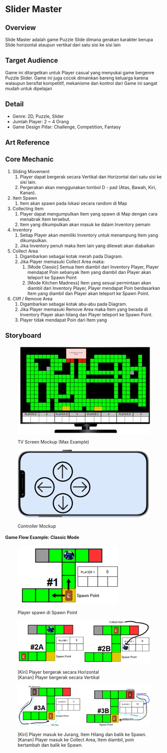 # Slider Master

## Overview

Slide Master adalah game Puzzle Slide dimana gerakan karakter berupa Slide horizontal ataupun vertikal dari satu sisi ke sisi lain&#x20;

## Target Audience

Game ini ditargetkan untuk Player casual yang menyukai game bergenre Puzzle Slider. Game ini juga cocok dimainkan bareng keluarga karena walaupun bersifat kompetitif, mekanisme dan kontrol dari Game ini sangat mudah untuk dipelajari

## Detail

* Genre: 2D, Puzzle, Slider
* Jumlah Player: 2 \~ 4 Orang
* Game Design Pillar: Challenge, Competition, Fantasy

## Art Reference



## Core Mechanic

1. Sliding Movement
   1. Player dapat bergerak secara Vertikal dan Horizontal dari satu sisi ke sisi lain.
   2. Pergerakan akan menggunakan tombol D - pad (Atas, Bawah, Kiri, Kanan).
2. Item Spawn
   1. Item akan spawn pada lokasi secara random di Map
3. Collecting Item
   1. Player dapat mengumpulkan Item yang spawn di Map dengan cara menabrak Item tersebut.
   2. Item yang dikumpulkan akan masuk ke dalam Inventory pemain
4. Inventory
   1. Setiap Player akan memiliki Inventory untuk menampung Item yang dikumpulkan.
   2. Jika Inventory penuh maka Item lain yang dilewati akan diabaikan&#x20;
5. Collect Area
   1. Digambarkan sebagai kotak merah pada Diagram.
   2. Jika Player memasuki Collect Area maka:
      1. \[Mode Classic] Semua Item diambil dari Inventory Player, Player mendapat Poin sebanyak Item yang diambil dan Player akan teleport ke Spawn Point&#x20;
      2. \[Mode Kitchen Madness] Item yang sesuai permintaan akan diambil dari Inventory Player, Player mendapat Poin berdasarkan Item yang diambil dan Player akan teleport ke Spawn Point.
6. Cliff / Remove Area
   1. Digambarkan sebagai kotak abu-abu pada Diagram.
   2. Jika Player memasuki Remove Area maka Item yang berada di Inventory Player akan hilang dan Player teleport ke Spawn Point.
   3. Player tidak mendapat Poin dari Item yang&#x20;

## Storyboard

<figure><img src=".gitbook/assets/image (23).png" alt=""><figcaption><p>TV Screen Mockup (Max Example)</p></figcaption></figure>

<figure><img src=".gitbook/assets/image (24).png" alt=""><figcaption><p>Controller Mockup</p></figcaption></figure>

#### Game Flow Example: Classic Mode

<figure><img src=".gitbook/assets/image (28).png" alt=""><figcaption><p>Player spawn di Spawn Point</p></figcaption></figure>

<figure><img src=".gitbook/assets/image (29).png" alt=""><figcaption><p>[Kiri] Player bergerak secara Horizontal<br>[Kanan] Player bergerak secara Vertikal</p></figcaption></figure>

<figure><img src=".gitbook/assets/image (30).png" alt=""><figcaption><p>[Kiri] Player masuk ke Jurang, Item Hilang dan balik ke Spawn.<br>[Kanan] Player masuk ke Collect Area, Item diambil, poin bertambah dan balik ke Spawn.</p></figcaption></figure>

